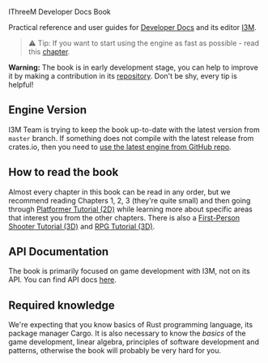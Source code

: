 IThreeM Developer Docs Book

Practical reference and user guides for [Developer Docs](https://github.com/IThreeM/I3M-Developer-Docs) and its editor [I3M](https://github.com/IThreeM/I3M-Engine-Core/tree/main/editor).

> ⚠️ Tip: If you want to start using the engine as fast as possible - read this [chapter](./beginning/scripting.md).

**Warning:** The book is in early development stage, you can help to improve it by making a contribution in its
[repository](https://github.com/IThreeM/I3M-Developer-Docs.github.io). Don't be shy, every tip is helpful!

## Engine Version

I3M Team is trying to keep the book up-to-date with the latest version from `master` branch. If something does not
compile with the latest release from crates.io, then you need to
[use the latest engine from GitHub repo](./beginning/scripting.md#using-the-latest-engine-version).

## How to read the book

Almost every chapter in this book can be read in any order, but we recommend reading Chapters 1, 2, 3 (they're quite small)
and then going through [Platformer Tutorial (2D)](./tutorials/platformer/part1.md) while learning more about specific
areas that interest you from the other chapters. There is also a [First-Person Shooter Tutorial (3D)](tutorials/fps/tutorial-1/fps-tutorial.md)
and [RPG Tutorial (3D)](./tutorials/rpg/intro.md).

## API Documentation

The book is primarily focused on game development with I3M, not on its API. You can find API docs
[here](https://docs.rs/i3m/latest/i3m/).

## Required knowledge

We're expecting that you know basics of Rust programming language, its package manager Cargo. It is also necessary
to know the _basics_ of the game development, linear algebra, principles of software development and patterns,
otherwise the book will probably be very hard for you.

